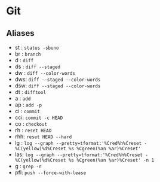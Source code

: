 # Git

## Aliases

- st : `status -sbuno`
- br : `branch`
- d  : `diff`
- ds : `diff --staged`
- dw : `diff --color-words`
- dws: `diff --staged --color-words`
- dsw: `diff --staged --color-words`
- dt : `difftool`
- a  : `add`
- ap : `add -p`
- ci : `commit`
- cci: `commit -c HEAD`
- co : `checkout`
- rh : `reset HEAD`
- rhh: `reset HEAD --hard`
- lg : `log --graph --pretty=tformat:'%Cred%h%Creset -%C(yellow)%d%Creset %s %Cgreen(%an %ar)%Creset'`
- las: `log --graph --pretty=tformat:'%Cred%h%Creset -%C(yellow)%d%Creset %s %Cgreen(%an %ar)%Creset' -n 1`
- g  : `grep -n`
- pfl: `push --force-with-lease`
